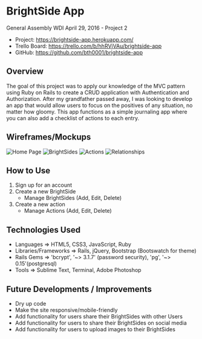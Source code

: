 # BrightSide App
General Assembly WDI April 29, 2016 - Project 2

- Project: https://brightside-app.herokuapp.com/
- Trello Board: https://trello.com/b/hhRVjVAu/brightside-app
- GitHub: https://github.com/bth0001/brightside-app

## Overview
The goal of this project was to apply our knowledge of the MVC pattern using Ruby on Rails to create a CRUD application with Authentication and Authorization. After my grandfather passed away, I was looking to develop an app that would allow users to focus on the positives of any situation, no matter how gloomy.  This app functions as a simple journaling app where you can also add a checklist of actions to each entry.

## Wireframes/Mockups
![Home Page](http://i.imgur.com/4dyaVw8.png)
![BrightSides](http://i.imgur.com/c3cbmmp.png)
![Actions](http://i.imgur.com/oZYyn4K.jpg)
![Relationships](http://i.imgur.com/pKPAwHS.jpg)

## How to Use
1. Sign up for an account
2. Create a new BrightSide
	- Manage BrightSides (Add, Edit, Delete)
3. Create a new action
	- Manage Actions (Add, Edit, Delete) 
	

## Technologies Used
- Languages => HTML5, CSS3, JavaScript, Ruby
- Libraries/Frameworks => Rails, jQuery, Bootstrap (Bootswatch for theme)
- Rails Gems => 'bcrypt', '~> 3.1.7' (password security), 'pg', '~> 0.15'(postgresql)
- Tools => Sublime Text, Terminal, Adobe Photoshop

## Future Developments / Improvements
- Dry up code
- Make the site responsive/mobile-friendly
- Add functionality for users share their BrightSides with other Users
- Add functionality for users to share their BrightSides on social media
- Add functionality for users to upload images to their BrightSides
